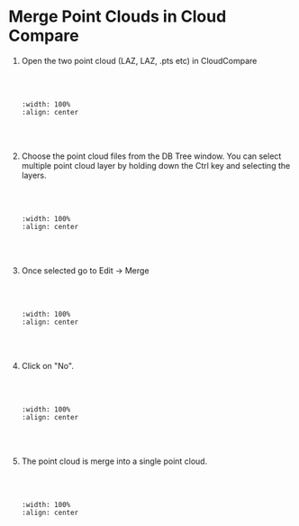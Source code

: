 # Merge Point Clouds in Cloud Compare

1. Open the two point cloud (LAZ, LAZ, .pts etc) in CloudCompare

    <br/><br/>
    ```{image} ../../_static/0330task31/img1.png
    :width: 100%
    :align: center
    ```
    <br/><br/>

2. Choose the point cloud files from the DB Tree window. You can select multiple point cloud layer by holding down the Ctrl key and selecting the layers.

    <br/><br/>
    ```{image} ../../_static/0330task31/img2.png
    :width: 100%
    :align: center
    ```
    <br/><br/>

3. Once selected go to Edit -> Merge

    <br/><br/>
    ```{image} ../../_static/0330task31/img3.png
    :width: 100%
    :align: center
    ```
    <br/><br/>

4. Click on "No".

    <br/><br/>
    ```{image} ../../_static/0330task31/img4.png
    :width: 100%
    :align: center
    ```
    <br/><br/>

5. The point cloud is merge into a single point cloud.

    <br/><br/>
    ```{image} ../../_static/0330task31/img5.png
    :width: 100%
    :align: center
    ```
    <br/><br/>

